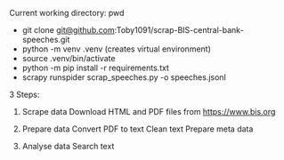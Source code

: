 
Current working directory: pwd
- git clone git@github.com:Toby1091/scrap-BIS-central-bank-speeches.git
- python -m venv .venv (creates virtual environment)
- source .venv/bin/activate
- python -m pip install -r requirements.txt
- scrapy runspider scrap_speeches.py -o speeches.jsonl 



3 Steps:

1. Scrape data
Download HTML and PDF files from https://www.bis.org

2. Prepare data
Convert PDF to text
Clean text
Prepare meta data

3. Analyse data
Search text